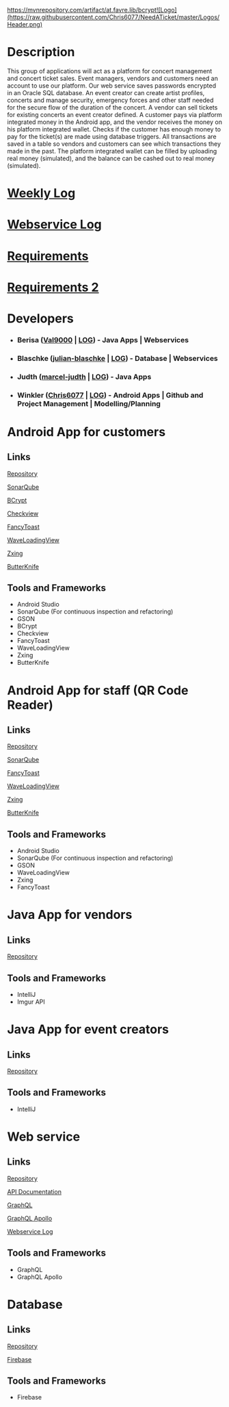 https://mvnrepository.com/artifact/at.favre.lib/bcrypt![Logo](https://raw.githubusercontent.com/Chris6077/NeedATicket/master/Logos/Header.png)

# Description
This group of applications will act as a platform for concert management and concert ticket sales. Event managers, vendors and customers need an account to use our platform. Our web service saves passwords encrypted in an Oracle SQL database. An event creator can create artist profiles, concerts and manage security, emergency forces and other staff needed for the secure flow of the duration of the concert. A vendor can sell tickets for existing concerts an event creator defined. A customer pays via platform integrated money in the Android app, and the vendor receives the money on his platform integrated wallet. Checks if the customer has enough money to pay for the ticket(s) are made using database triggers. All transactions are saved in a table so vendors and customers can see which transactions they made in the past. The platform integrated wallet can be filled by uploading real money (simulated), and the balance can be cashed out to real money (simulated).

# [Weekly Log](https://htlvillachat-my.sharepoint.com/:w:/g/personal/winklerc_edu_htl-villach_at/EVWIyvfUJz9GngEGW6lmbqABx9kWJooJ1uZkRGe397p05w?e=AGXQYS)

# [Webservice Log](https://htlvillachat-my.sharepoint.com/:w:/g/personal/winklerc_edu_htl-villach_at/Ee4JvXspbeZFlmqBtgPcP40BYxx8Fy4sI2d-O1tjuGHYkQ?e=dzIMSq)

# [Requirements](https://htlvillachat-my.sharepoint.com/:w:/g/personal/winklerc_edu_htl-villach_at/EUjFprJmCJdIgAN7whjcOFkBiH8XCveoNxQ3UB9oFQDYPg?e=rfrKiP)

# [Requirements 2](https://htlvillachat-my.sharepoint.com/:w:/g/personal/winklerc_edu_htl-villach_at/Eft8CKWXLzxHgDrZ2rx6S4IBXqRvD7p3gb1R9cbqQI1aFw?e=5oOoJz)

# Developers

* ### Berisa ([Val9000](https://github.com/Val9000) | [LOG](https://htlvillachat-my.sharepoint.com/:w:/g/personal/winklerc_edu_htl-villach_at/EaywpY8L53dIrqwx0smyrDYB3zoYszAfeuJwvZiYw6LNEQ?e=l5l0AD)) - Java Apps | Webservices
* ### Blaschke ([julian-blaschke](https://github.com/julian-blaschke) | [LOG](https://htlvillachat-my.sharepoint.com/:w:/g/personal/winklerc_edu_htl-villach_at/EZTklbVavlZKhFUt2pcI7xsBdwZBpKeHpDt3jqBk9Q65ag?e=O96nRp)) - Database | Webservices
* ### Judth ([marcel-judth](https://github.com/marcel-judth) | [LOG](https://htlvillachat-my.sharepoint.com/:w:/g/personal/winklerc_edu_htl-villach_at/EUJYmbx1pyJNvZ7GuIUih7EBnrxzB0VZzM7-KPiJwvcMIg?e=N1NcAM)) - Java Apps
* ### Winkler ([Chris6077](https://github.com/Chris6077) | [LOG](https://htlvillachat-my.sharepoint.com/:w:/g/personal/winklerc_edu_htl-villach_at/ERyPsAQ3_odIjNxfVFiSWokBSq8NU3joNkktwLWi76b_ZA?e=it808g)) - Android Apps | Github and Project Management | Modelling/Planning

# Android App for customers
## Links
[Repository](https://github.com/Chris6077/NeedATicket/tree/master/Android%20App%20Customer)

[SonarQube](https://www.sonarqube.org/)

[BCrypt](https://mvnrepository.com/artifact/at.favre.lib/bcrypt)

[Checkview](https://github.com/cdflynn/checkview)

[FancyToast](https://github.com/Shashank02051997/FancyToast-Android)

[WaveLoadingView](https://github.com/tangqi92/WaveLoadingView)

[Zxing](https://github.com/zxing/zxing)

[ButterKnife](https://jakewharton.github.io/butterknife/)
## Tools and Frameworks
* Android Studio
* SonarQube (For continuous inspection and refactoring)
* GSON
* BCrypt
* Checkview
* FancyToast
* WaveLoadingView
* Zxing
* ButterKnife

# Android App for staff (QR Code Reader)
## Links
[Repository](https://github.com/Chris6077/NeedATicket/tree/master/Android%20App%20QR)

[SonarQube](https://www.sonarqube.org/)

[FancyToast](https://github.com/Shashank02051997/FancyToast-Android)

[WaveLoadingView](https://github.com/tangqi92/WaveLoadingView)

[Zxing](https://github.com/zxing/zxing)

[ButterKnife](https://jakewharton.github.io/butterknife/)
## Tools and Frameworks
* Android Studio
* SonarQube (For continuous inspection and refactoring)
* GSON
* WaveLoadingView
* Zxing
* FancyToast

# Java App for vendors
## Links
[Repository](https://github.com/Chris6077/NeedATicket/tree/master/Java%20App%20Vendor)
## Tools and Frameworks
* IntelliJ
* Imgur API

# Java App for event creators
## Links
[Repository](https://github.com/Chris6077/NeedATicket/tree/master/Java%20App%20Creator)
## Tools and Frameworks
* IntelliJ

# Web service
## Links
[Repository](https://github.com/Chris6077/NeedATicket/tree/master/Webservice)

[API Documentation](https://documenter.getpostman.com/view/5557635/RWgp1Kcn#071bf632-ccf4-43c2-8bab-eda7d66ec974)

[GraphQL](https://graphql.org)

[GraphQL Apollo](https://www.apollographql.com/)

[Webservice Log](https://htlvillachat-my.sharepoint.com/:w:/g/personal/winklerc_edu_htl-villach_at/Ee4JvXspbeZFlmqBtgPcP40BYxx8Fy4sI2d-O1tjuGHYkQ?e=dzIMSq)
## Tools and Frameworks
* GraphQL
* GraphQL Apollo

# Database
## Links
[Repository](https://github.com/Chris6077/NeedATicket/tree/master/Firebase)

[Firebase](https://firebase.google.com)
## Tools and Frameworks
* Firebase
